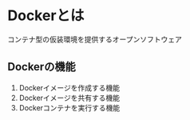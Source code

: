 # Dockerとは

コンテナ型の仮装環境を提供するオープンソフトウェア


## Dockerの機能

1. Dockerイメージを作成する機能
2. Dockerイメージを共有する機能
3. Dockerコンテナを実行する機能
